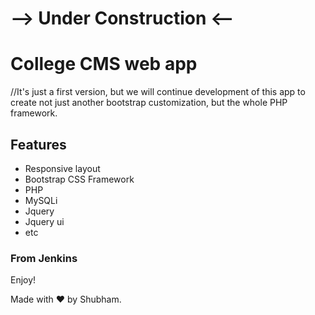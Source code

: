 # --> Under Construction <--

# College CMS web app


//It's just a first version, but we will continue development of this app to create not just another bootstrap customization, but the whole PHP framework.



## Features
* Responsive layout
* Bootstrap CSS Framework
* PHP
* MySQLi
* Jquery
* Jquery ui
* etc


### From Jenkins

Enjoy!

Made with ♥ by Shubham.
